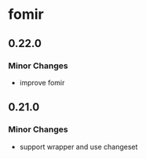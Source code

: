# fomir

## 0.22.0

### Minor Changes

- improve fomir

## 0.21.0

### Minor Changes

- support wrapper and use changeset
